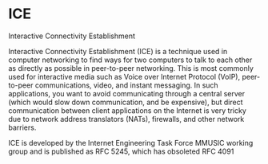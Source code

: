# ICE


Interactive Connectivity Establishment

Interactive Connectivity Establishment (ICE) is a technique used in
computer networking to find ways for two computers to talk to each other
as directly as possible in peer-to-peer networking. This is most
commonly used for interactive media such as Voice over Internet Protocol
(VoIP), peer-to-peer communications, video, and instant messaging. In
such applications, you want to avoid communicating through a central
server (which would slow down communication, and be expensive), but
direct communication between client applications on the Internet is very
tricky due to network address translators (NATs), firewalls, and other
network barriers.

ICE is developed by the Internet Engineering Task Force MMUSIC working
group and is published as RFC 5245, which has obsoleted RFC 4091

